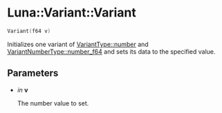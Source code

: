 # Luna::Variant::Variant

```c++
Variant(f64 v)
```

Initializes one variant of [VariantType::number](group___runtime_1ggac1ce0b9d7902d01bfd860c08aed25233ab1bc248a7ff2b2e95569f56de68615df.md) and [VariantNumberType::number_f64](group___runtime_1gga736977eb95737aa8503b91d026bac3faa5df3578aaccdafbbd5964dd3a0c37bae.md) and sets its data to the specified value. 



## Parameters
* *in* **v**

    The number value to set. 

